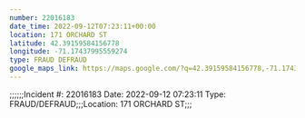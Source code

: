 ```yaml
---
number: 22016183
date_time: 2022-09-12T07:23:11+00:00
location: 171 ORCHARD ST
latitude: 42.39159584156778
longitude: -71.17437995559274
type: FRAUD DEFRAUD
google_maps_link: https://maps.google.com/?q=42.39159584156778,-71.17437995559274
---
```


;;;;;;Incident #: 22016183  Date: 2022-09-12 07:23:11   Type: FRAUD/DEFRAUD;;;Location: 171 ORCHARD ST;;;
